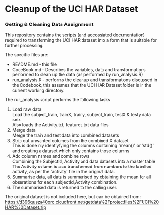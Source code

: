 # Cleanup of the UCI HAR Dataset
### Getting & Cleaning Data Assignment

This repository contains the scripts (and accossiated documentation) required to transforming the UCI HAR dataset into a form that is suitable for further processing.

The specific files are:
* README.md - this file
* CodeBook.md - Describes the variables, data and transformations performed to clean up the data (as performed by run_analysis.R)
* run_analysis.R - performs the cleanup and transformations discussed in the Codebook, this assumes that the UCI HAR Dataset folder is in the current working directory.

The run_analysis script performs the following tasks  
1. Load raw data  
  Load the subject_train, trainX, trainy, subject_train, testX  & testy data sets  
  Also loads the Activity.txt, features.txt data files  
2. Merge data  
  Merge the train and test data into combined datasets   
3. Strip out unwanted columes from the combined X dataset  
  This is done my identiyfying the columns containing 'mean()' or 'std()' and creating a dataset which only contains those columns  
4. Add column names and combine rows  
  Combining the SubjectId, Activity and data datasets into a master table  
  The Activity column is also transformed from numbers to the labelled activity, as per the 'activity' file in the original data.  
5. Summarise data, all data is summarised by obtaining the mean for all obserations for each subjectId,Activity combination.  
6. The summarised data is returned to the calling user.  

The original dataset is not included here, but can be obtained from: https://d396qusza40orc.cloudfront.net/getdata%2Fprojectfiles%2FUCI%20HAR%20Dataset.zip
